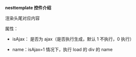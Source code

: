**nesttemplate 控件介绍**

渲染头尾对应内容

属性：

- isAjax： 是否为 ajax（是否执行生成，默认 1 不执行，0 执行）

- name：isAjax=1 情况下，执行 load 的 div 的 name
